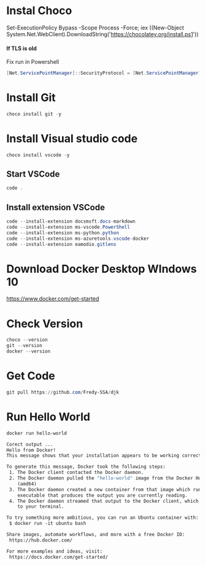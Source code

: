 # Instal Choco
Set-ExecutionPolicy Bypass -Scope Process -Force; iex ((New-Object System.Net.WebClient).DownloadString('https://chocolatey.org/install.ps1'))

#### If TLS is old 
Fix  run in Powershell

```powershell
[Net.ServicePointManager]::SecurityProtocol = [Net.ServicePointManager]::SecurityProtocol -bor [Net.SecurityProtocolType]::Tls12
```

# Install Git


```powershell
choco install git -y
```

# Install Visual studio code

```powershell
choco install vscode -y
```

## Start VSCode

```powershell
code .
```

## Install extension VSCode


```powershell
code --install-extension docsmsft.docs-markdown
code --install-extension ms-vscode.PowerShell
code --install-extension ms-python.python
code --install-extension ms-azuretools.vscode-docker
code --install-extension eamodio.gitlens
```

# Download Docker Desktop WIndows 10
 https://www.docker.com/get-started

# Check Version


```powershell
choco --version
git --version
docker --version
```

# Get Code

```powershell
git pull https://github.com/Fredy-SSA/djk
```

# Run Hello World
```powershell
docker run hello-world
```


```dockerfile
Corect output ...
Hello from Docker!
This message shows that your installation appears to be working correctly.

To generate this message, Docker took the following steps:
 1. The Docker client contacted the Docker daemon.
 2. The Docker daemon pulled the "hello-world" image from the Docker Hub.
    (amd64)
 3. The Docker daemon created a new container from that image which runs the
    executable that produces the output you are currently reading.
 4. The Docker daemon streamed that output to the Docker client, which sent it
    to your terminal.

To try something more ambitious, you can run an Ubuntu container with:
 $ docker run -it ubuntu bash

Share images, automate workflows, and more with a free Docker ID:
 https://hub.docker.com/

For more examples and ideas, visit:
 https://docs.docker.com/get-started/
```


